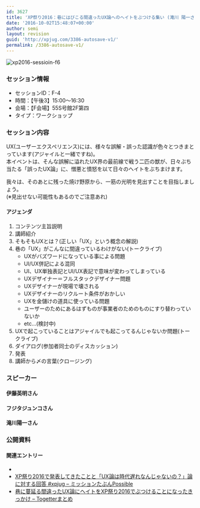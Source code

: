 ```yaml
---
id: 3627
title: 'XP祭り2016：巷にはびこる間違ったUX論へのヘイトをぶつける集い (滝川 陽一さん)'
date: '2016-10-02T15:48:07+00:00'
author: semi
layout: revision
guid: 'http://xpjug.com/3386-autosave-v1/'
permalink: /3386-autosave-v1/
---
```


![xp2016-sessioin-f6](http://xpjug.com/wp-content/uploads/2016/09/xp2016-sessioin-f6.png)

### セッション情報

- セッションID：F-4
- 時間：【午後3】15:00～16:30
- 会場：【F会場】55S号館2F第四
- タイプ：ワークショップ

### セッション内容

UX(ユーザーエクスペリエンス)には、様々な誤解・誤った認識が色々とつきまとっています(アジャイルと一緒ですね)。  
本イベントは、そんな誤解に溢れたUX界の最前線で戦う二匹の獣が、日々ぶち当たる「誤ったUX論」に、憎悪と憤怒を以て日々のヘイトをぶちまけます。

我々は、そのあとに残った焼け野原から、一筋の光明を見出すことを目指しましょう。  
(※見出せない可能性もあるのでご注意あれ)

#### アジェンダ

1. コンテンツ主旨説明
2. 講師紹介
3. そもそもUXとは？(正しい「UX」という概念の解説)
4. 巷の「UX」がこんなに間違っているわけがない(トークライブ) 
    - UXがバズワードになっている事による問題
    - UI/UX併記による混同
    - UI、UX単独表記とUI/UX表記で意味が変わってしまっている
    - UXデザイナー＝フルスタックデザイナー問題
    - UXデザイナーが現場で壊される
    - UXデザイナーのリクルート条件がおかしい
    - UXを金儲けの道具に使っている問題
    - ユーザーのためにあるはずものが事業者のためのものにすり替わっていないか
    - etc…(検討中)
5. UXで起こっていることはアジャイルでも起こってるんじゃないか問題(トークライブ)
6. ダイアログ(参加者同士のディスカッション)
7. 発表
8. 講師から〆の言葉(クロージング)

### スピーカー

#### 伊藤英明さん

#### フジタジュンコさん

#### 滝川陽一さん

### 公開資料

#### 関連エントリー

- 
- [XP祭り2016で発表してきたことと「UX論は時代遅れなんじゃないの？」論に対する回答 #xpjug – ミッションたぶんPossible](http://d.hatena.ne.jp/takigawa401/20160926/1474856505)
- [巷に蔓延る間違ったUX論にヘイトをXP祭り2016でぶつけることになったきっかけ – Togetterまとめ](http://togetter.com/li/1027083)